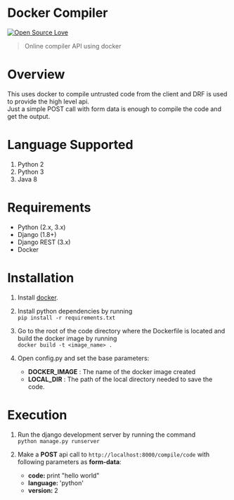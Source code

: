 # Docker Compiler
[![Open Source Love](https://badges.frapsoft.com/os/mit/mit.svg?v=102)](https://github.com/ellerbrock/open-source-badge/)
> Online compiler API using docker

# Overview
This uses docker to compile untrusted code from the client and DRF is used to provide the high level api. 
<br>
Just a simple POST call with form data is enough to compile the code and get the output.

# Language Supported
1. Python 2 <br>
2. Python 3 <br>
3. Java 8

# Requirements
* Python (2.x, 3.x)
* Django (1.8+)
* Django REST (3.x)
* Docker

# Installation

1. Install <a href="https://docs.docker.com/install/" target='_blank'>docker</a>.

2. Install python dependencies by running<br>
   `pip install -r requirements.txt`
 
3. Go to the root of the code directory where the Dockerfile is located and build the docker image by running <br>
  `docker build -t <image_name> .`
  
4. Open config.py and set the base parameters:

   * <b>DOCKER_IMAGE</b> :  The name of the docker image created
   * <b>LOCAL_DIR</b> : The path of the local directory needed to save the code.

# Execution

1. Run the django development server by running the command<br>
   `python manage.py runserver`

2. Make a <b>POST</b> api call to `http://localhost:8000/compile/code` with following parameters as <b>form-data</b>:
   * <b>code: </b> print "hello world"
   * <b>language: </b> 'python'
   * <b>version: </b> 2
